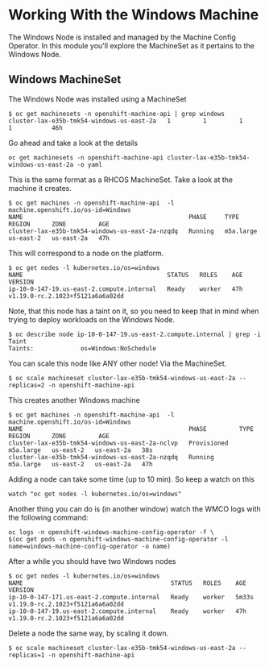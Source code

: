 # Working With the Windows Machine

The Windows Node is installed and managed by the Machine Config Operator. In this module you'll explore the MachineSet as it pertains to the Windows Node.

## Windows MachineSet

The Windows Node was installed using a MachineSet

```shell
$ oc get machinesets -n openshift-machine-api | grep windows
cluster-lax-e35b-tmk54-windows-us-east-2a   1         1         1       1           46h
```

Go ahead and take a look at the details

```shell
oc get machinesets -n openshift-machine-api cluster-lax-e35b-tmk54-windows-us-east-2a -o yaml
```

This is the same format as a RHCOS MachineSet. Take a look at the machine it creates.

```shell
$ oc get machines -n openshift-machine-api  -l machine.openshift.io/os-id=Windows
NAME                                              PHASE     TYPE        REGION      ZONE         AGE
cluster-lax-e35b-tmk54-windows-us-east-2a-nzqdq   Running   m5a.large   us-east-2   us-east-2a   47h
```

This will correspond to a node on the platform.

```shell
$ oc get nodes -l kubernetes.io/os=windows
NAME                                        STATUS   ROLES    AGE   VERSION
ip-10-0-147-19.us-east-2.compute.internal   Ready    worker   47h   v1.19.0-rc.2.1023+f5121a6a6a02dd
```

Note, that this node has a taint on it, so you need to keep that in mind when trying to deploy workloads on the Windows Node.

```shell
$ oc describe node ip-10-0-147-19.us-east-2.compute.internal | grep -i Taint
Taints:             os=Windows:NoSchedule
```

You can scale this node like ANY other node! Via the MachineSet.

```shell
$ oc scale machineset cluster-lax-e35b-tmk54-windows-us-east-2a --replicas=2 -n openshift-machine-api
```

This creates another Windows machine

```shell
$ oc get machines -n openshift-machine-api  -l machine.openshift.io/os-id=Windows
NAME                                              PHASE         TYPE        REGION      ZONE         AGE
cluster-lax-e35b-tmk54-windows-us-east-2a-nclvp   Provisioned   m5a.large   us-east-2   us-east-2a   38s
cluster-lax-e35b-tmk54-windows-us-east-2a-nzqdq   Running       m5a.large   us-east-2   us-east-2a   47h
```

Adding a node can take some time (up to 10 min). So keep a watch on this

```shell
watch "oc get nodes -l kubernetes.io/os=windows"
```

Another thing you can do is (in another window) watch the WMCO logs with the following command:

```shell
oc logs -n openshift-windows-machine-config-operator -f \
$(oc get pods -n openshift-windows-machine-config-operator -l name=windows-machine-config-operator -o name)
```

After a while you should have two Windows nodes

```shell
$ oc get nodes -l kubernetes.io/os=windows
NAME                                         STATUS   ROLES    AGE     VERSION
ip-10-0-147-171.us-east-2.compute.internal   Ready    worker   5m33s   v1.19.0-rc.2.1023+f5121a6a6a02dd
ip-10-0-147-19.us-east-2.compute.internal    Ready    worker   47h     v1.19.0-rc.2.1023+f5121a6a6a02dd
```

Delete a node the same way, by scaling it down.

```shell
$ oc scale machineset cluster-lax-e35b-tmk54-windows-us-east-2a --replicas=1 -n openshift-machine-api
```
